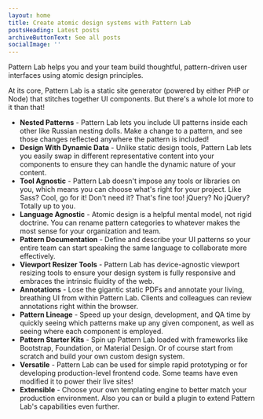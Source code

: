 ```yaml
---
layout: home
title: Create atomic design systems with Pattern Lab
postsHeading: Latest posts
archiveButtonText: See all posts
socialImage: ''
---
```


Pattern Lab helps you and your team build thoughtful, pattern-driven user interfaces using atomic design principles.

At its core, Pattern Lab is a static site generator (powered by either PHP or Node) that stitches together UI components. But there's a whole lot more to it than that!

- **Nested Patterns** - Pattern Lab lets you include UI patterns inside each other like Russian nesting dolls. Make a change to a pattern, and see those changes reflected anywhere the pattern is included!
- **Design With Dynamic Data** - Unlike static design tools, Pattern Lab lets you easily swap in different representative content into your components to ensure they can handle the dynamic nature of your content.
- **Tool Agnostic** - Pattern Lab doesn't impose any tools or libraries on you, which means you can choose what's right for your project. Like Sass? Cool, go for it! Don't need it? That's fine too! jQuery? No jQuery? Totally up to you.
- **Language Agnostic** - Atomic design is a helpful mental model, not rigid doctrine. You can rename pattern categories to whatever makes the most sense for your organization and team.
- **Pattern Documentation** - Define and describe your UI patterns so your entire team can start speaking the same language to collaborate more effectively.
- **Viewport Resizer Tools** - Pattern Lab has device-agnostic viewport resizing tools to ensure your design system is fully responsive and embraces the intrinsic fluidity of the web.
- **Annotations** - Lose the gigantic static PDFs and annotate your living, breathing UI from within Pattern Lab. Clients and colleagues can review annotations right within the browser.
- **Pattern Lineage** - Speed up your design, development, and QA time by quickly seeing which patterns make up any given component, as well as seeing where each component is employed.
- **Pattern Starter Kits** - Spin up Pattern Lab loaded with frameworks like Bootstrap, Foundation, or Material Design. Or of course start from scratch and build your own custom design system.
- **Versatile** - Pattern Lab can be used for simple rapid prototyping or for developing production-level frontend code. Some teams have even modified it to power their live sites!
- **Extensible** - Choose your own templating engine to better match your production environment. Also you can or build a plugin to extend Pattern Lab's capabilities even further.
